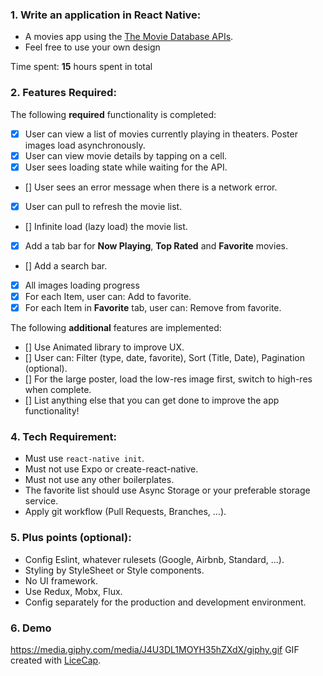 ### 1. Write an application in React Native:
- A movies app using the [The Movie Database APIs](https://developers.themoviedb.org/3/getting-started/introduction).
- Feel free to use your own design

Time spent: **15** hours spent in total

### 2. Features Required:
The following **required** functionality is completed:

- [X] User can view a list of movies currently playing in theaters. Poster images load asynchronously.
- [X] User can view movie details by tapping on a cell.
- [X] User sees loading state while waiting for the API.
- [] User sees an error message when there is a network error.
- [X] User can pull to refresh the movie list.
- [] Infinite load (lazy load) the movie list.
- [X] Add a tab bar for **Now Playing**, **Top Rated** and **Favorite** movies.
- [] Add a search bar.
- [X] All images loading progress
- [X] For each Item, user can: Add to favorite.
- [X] For each Item in **Favorite** tab, user can: Remove from favorite.

The following **additional** features are implemented:
- [] Use Animated library to improve UX.
- [] User can: Filter (type, date, favorite), Sort (Title, Date), Pagination (optional).
- [] For the large poster, load the low-res image first, switch to high-res when complete.
- [] List anything else that you can get done to improve the app functionality!

### 4. Tech Requirement:
- Must use `react-native init`.
- Must not use Expo or create-react-native.
- Must not use any other boilerplates.
- The favorite list should use Async Storage or your preferable storage service.
- Apply git workflow (Pull Requests, Branches, ...).

### 5. Plus points (optional):
- Config Eslint, whatever rulesets (Google, Airbnb, Standard, ...).
- Styling by StyleSheet or Style components.
- No UI framework.
- Use Redux, Mobx, Flux.
- Config separately for the production and development environment.

### 6. Demo
https://media.giphy.com/media/J4U3DL1MOYH35hZXdX/giphy.gif
GIF created with [LiceCap](http://www.cockos.com/licecap/).
